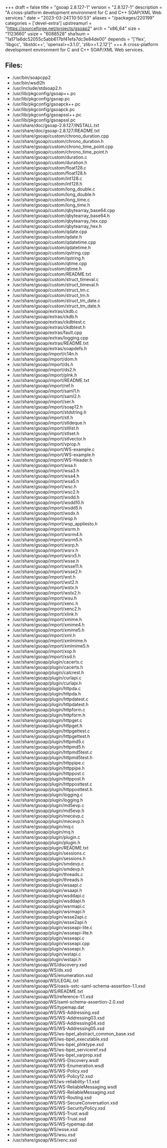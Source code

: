 +++
draft = false
title = "gsoap 2.8.127-1"
version = "2.8.127-1"
description = "A cross-platform development environment for C and C++ SOAP/XML Web services."
date = "2023-03-24T10:50:53"
aliases = "/packages/220199"
categories = ['devel-extra']
upstreamurl = "https://sourceforge.net/projects/gsoap2"
arch = "x86_64"
size = "1123660"
usize = "6088528"
sha1sum = "1a171a6dc52055c5abb617bf41efa7dc3e84de00"
depends = "['flex', 'libgcc', 'libstdc++', 'openssl>=3.1.0', 'zlib>=1.2.12']"
+++
A cross-platform development environment for C and C++ SOAP/XML Web services.

## Files: 
* /usr/bin/soapcpp2
* /usr/bin/wsdl2h
* /usr/include/stdsoap2.h
* /usr/lib/pkgconfig/gsoap++.pc
* /usr/lib/pkgconfig/gsoap.pc
* /usr/lib/pkgconfig/gsoapck++.pc
* /usr/lib/pkgconfig/gsoapck.pc
* /usr/lib/pkgconfig/gsoapssl++.pc
* /usr/lib/pkgconfig/gsoapssl.pc
* /usr/share/doc/gsoap-2.8.127/INSTALL.txt
* /usr/share/doc/gsoap-2.8.127/README.txt
* /usr/share/gsoap/custom/chrono_duration.cpp
* /usr/share/gsoap/custom/chrono_duration.h
* /usr/share/gsoap/custom/chrono_time_point.cpp
* /usr/share/gsoap/custom/chrono_time_point.h
* /usr/share/gsoap/custom/duration.c
* /usr/share/gsoap/custom/duration.h
* /usr/share/gsoap/custom/float128.c
* /usr/share/gsoap/custom/float128.h
* /usr/share/gsoap/custom/int128.c
* /usr/share/gsoap/custom/int128.h
* /usr/share/gsoap/custom/long_double.c
* /usr/share/gsoap/custom/long_double.h
* /usr/share/gsoap/custom/long_time.c
* /usr/share/gsoap/custom/long_time.h
* /usr/share/gsoap/custom/qbytearray_base64.cpp
* /usr/share/gsoap/custom/qbytearray_base64.h
* /usr/share/gsoap/custom/qbytearray_hex.cpp
* /usr/share/gsoap/custom/qbytearray_hex.h
* /usr/share/gsoap/custom/qdate.cpp
* /usr/share/gsoap/custom/qdate.h
* /usr/share/gsoap/custom/qdatetime.cpp
* /usr/share/gsoap/custom/qdatetime.h
* /usr/share/gsoap/custom/qstring.cpp
* /usr/share/gsoap/custom/qstring.h
* /usr/share/gsoap/custom/qtime.cpp
* /usr/share/gsoap/custom/qtime.h
* /usr/share/gsoap/custom/README.txt
* /usr/share/gsoap/custom/struct_timeval.c
* /usr/share/gsoap/custom/struct_timeval.h
* /usr/share/gsoap/custom/struct_tm.c
* /usr/share/gsoap/custom/struct_tm.h
* /usr/share/gsoap/custom/struct_tm_date.c
* /usr/share/gsoap/custom/struct_tm_date.h
* /usr/share/gsoap/extras/ckdb.c
* /usr/share/gsoap/extras/ckdb.h
* /usr/share/gsoap/extras/ckdbtest.c
* /usr/share/gsoap/extras/ckdbtest.h
* /usr/share/gsoap/extras/fault.cpp
* /usr/share/gsoap/extras/logging.cpp
* /usr/share/gsoap/extras/README.txt
* /usr/share/gsoap/extras/soapdefs.h
* /usr/share/gsoap/import/c14n.h
* /usr/share/gsoap/import/dom.h
* /usr/share/gsoap/import/ds.h
* /usr/share/gsoap/import/ds2.h
* /usr/share/gsoap/import/plnk.h
* /usr/share/gsoap/import/README.txt
* /usr/share/gsoap/import/ref.h
* /usr/share/gsoap/import/saml1.h
* /usr/share/gsoap/import/saml2.h
* /usr/share/gsoap/import/ser.h
* /usr/share/gsoap/import/soap12.h
* /usr/share/gsoap/import/stdstring.h
* /usr/share/gsoap/import/stl.h
* /usr/share/gsoap/import/stldeque.h
* /usr/share/gsoap/import/stllist.h
* /usr/share/gsoap/import/stlset.h
* /usr/share/gsoap/import/stlvector.h
* /usr/share/gsoap/import/vprop.h
* /usr/share/gsoap/import/WS-example.c
* /usr/share/gsoap/import/WS-example.h
* /usr/share/gsoap/import/WS-Header.h
* /usr/share/gsoap/import/wsa.h
* /usr/share/gsoap/import/wsa3.h
* /usr/share/gsoap/import/wsa4.h
* /usr/share/gsoap/import/wsa5.h
* /usr/share/gsoap/import/wsc.h
* /usr/share/gsoap/import/wsc2.h
* /usr/share/gsoap/import/wsdd.h
* /usr/share/gsoap/import/wsdd10.h
* /usr/share/gsoap/import/wsdd5.h
* /usr/share/gsoap/import/wsdx.h
* /usr/share/gsoap/import/wsp.h
* /usr/share/gsoap/import/wsp_appliesto.h
* /usr/share/gsoap/import/wsrm.h
* /usr/share/gsoap/import/wsrm4.h
* /usr/share/gsoap/import/wsrm5.h
* /usr/share/gsoap/import/wsrp.h
* /usr/share/gsoap/import/wsrx.h
* /usr/share/gsoap/import/wsrx5.h
* /usr/share/gsoap/import/wsse.h
* /usr/share/gsoap/import/wsse11.h
* /usr/share/gsoap/import/wsse2.h
* /usr/share/gsoap/import/wst.h
* /usr/share/gsoap/import/wst2.h
* /usr/share/gsoap/import/wstx.h
* /usr/share/gsoap/import/wstx2.h
* /usr/share/gsoap/import/wsu.h
* /usr/share/gsoap/import/xenc.h
* /usr/share/gsoap/import/xenc2.h
* /usr/share/gsoap/import/xlink.h
* /usr/share/gsoap/import/xmime.h
* /usr/share/gsoap/import/xmime4.h
* /usr/share/gsoap/import/xmime5.h
* /usr/share/gsoap/import/xml.h
* /usr/share/gsoap/import/xmlmime.h
* /usr/share/gsoap/import/xmlmime5.h
* /usr/share/gsoap/import/xop.h
* /usr/share/gsoap/import/xsd.h
* /usr/share/gsoap/plugin/cacerts.c
* /usr/share/gsoap/plugin/cacerts.h
* /usr/share/gsoap/plugin/calcrest.h
* /usr/share/gsoap/plugin/curlapi.c
* /usr/share/gsoap/plugin/curlapi.h
* /usr/share/gsoap/plugin/httpda.c
* /usr/share/gsoap/plugin/httpda.h
* /usr/share/gsoap/plugin/httpdatest.c
* /usr/share/gsoap/plugin/httpdatest.h
* /usr/share/gsoap/plugin/httpform.c
* /usr/share/gsoap/plugin/httpform.h
* /usr/share/gsoap/plugin/httpget.c
* /usr/share/gsoap/plugin/httpget.h
* /usr/share/gsoap/plugin/httpgettest.c
* /usr/share/gsoap/plugin/httpgettest.h
* /usr/share/gsoap/plugin/httpmd5.c
* /usr/share/gsoap/plugin/httpmd5.h
* /usr/share/gsoap/plugin/httpmd5test.c
* /usr/share/gsoap/plugin/httpmd5test.h
* /usr/share/gsoap/plugin/httppipe.c
* /usr/share/gsoap/plugin/httppipe.h
* /usr/share/gsoap/plugin/httppost.c
* /usr/share/gsoap/plugin/httppost.h
* /usr/share/gsoap/plugin/httpposttest.c
* /usr/share/gsoap/plugin/httpposttest.h
* /usr/share/gsoap/plugin/logging.c
* /usr/share/gsoap/plugin/logging.h
* /usr/share/gsoap/plugin/md5evp.c
* /usr/share/gsoap/plugin/md5evp.h
* /usr/share/gsoap/plugin/mecevp.c
* /usr/share/gsoap/plugin/mecevp.h
* /usr/share/gsoap/plugin/mq.c
* /usr/share/gsoap/plugin/mq.h
* /usr/share/gsoap/plugin/plugin.c
* /usr/share/gsoap/plugin/plugin.h
* /usr/share/gsoap/plugin/README.txt
* /usr/share/gsoap/plugin/sessions.c
* /usr/share/gsoap/plugin/sessions.h
* /usr/share/gsoap/plugin/smdevp.c
* /usr/share/gsoap/plugin/smdevp.h
* /usr/share/gsoap/plugin/threads.c
* /usr/share/gsoap/plugin/threads.h
* /usr/share/gsoap/plugin/wsaapi.c
* /usr/share/gsoap/plugin/wsaapi.h
* /usr/share/gsoap/plugin/wsddapi.c
* /usr/share/gsoap/plugin/wsddapi.h
* /usr/share/gsoap/plugin/wsrmapi.c
* /usr/share/gsoap/plugin/wsrmapi.h
* /usr/share/gsoap/plugin/wsse2api.c
* /usr/share/gsoap/plugin/wsse2api.h
* /usr/share/gsoap/plugin/wsseapi-lite.c
* /usr/share/gsoap/plugin/wsseapi-lite.h
* /usr/share/gsoap/plugin/wsseapi.c
* /usr/share/gsoap/plugin/wsseapi.cpp
* /usr/share/gsoap/plugin/wsseapi.h
* /usr/share/gsoap/plugin/wstapi.c
* /usr/share/gsoap/plugin/wstapi.h
* /usr/share/gsoap/WS/discovery.xsd
* /usr/share/gsoap/WS/ds.xsd
* /usr/share/gsoap/WS/enumeration.xsd
* /usr/share/gsoap/WS/LEGAL.txt
* /usr/share/gsoap/WS/oasis-sstc-saml-schema-assertion-1.1.xsd
* /usr/share/gsoap/WS/README.txt
* /usr/share/gsoap/WS/reference-1.1.xsd
* /usr/share/gsoap/WS/saml-schema-assertion-2.0.xsd
* /usr/share/gsoap/WS/typemap.dat
* /usr/share/gsoap/WS/WS-Addressing.xsd
* /usr/share/gsoap/WS/WS-Addressing03.xsd
* /usr/share/gsoap/WS/WS-Addressing04.xsd
* /usr/share/gsoap/WS/WS-Addressing05.xsd
* /usr/share/gsoap/WS/ws-bpel_abstract_common_base.xsd
* /usr/share/gsoap/WS/ws-bpel_executable.xsd
* /usr/share/gsoap/WS/ws-bpel_plnktype.xsd
* /usr/share/gsoap/WS/ws-bpel_serviceref.xsd
* /usr/share/gsoap/WS/ws-bpel_varprop.xsd
* /usr/share/gsoap/WS/WS-Discovery.wsdl
* /usr/share/gsoap/WS/WS-Enumeration.wsdl
* /usr/share/gsoap/WS/WS-Policy.xsd
* /usr/share/gsoap/WS/WS-Policy12.xsd
* /usr/share/gsoap/WS/ws-reliability-1.1.xsd
* /usr/share/gsoap/WS/WS-ReliableMessaging.wsdl
* /usr/share/gsoap/WS/WS-ReliableMessaging.xsd
* /usr/share/gsoap/WS/WS-Routing.xsd
* /usr/share/gsoap/WS/WS-SecureConversation.xsd
* /usr/share/gsoap/WS/WS-SecurityPolicy.xsd
* /usr/share/gsoap/WS/WS-Trust.wsdl
* /usr/share/gsoap/WS/WS-Trust.xsd
* /usr/share/gsoap/WS/WS-typemap.dat
* /usr/share/gsoap/WS/wsse.xsd
* /usr/share/gsoap/WS/wsu.xsd
* /usr/share/gsoap/WS/xenc.xsd
